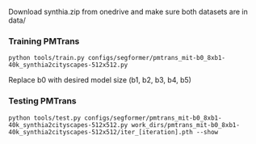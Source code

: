 Download synthia.zip from onedrive and make sure both datasets are in data/

### Training PMTrans

```python tools/train.py configs/segformer/pmtrans_mit-b0_8xb1-40k_synthia2cityscapes-512x512.py```

Replace b0 with desired model size (b1, b2, b3, b4, b5)

### Testing PMTrans

```python tools/test.py configs/segformer/pmtrans_mit-b0_8xb1-40k_synthia2cityscapes-512x512.py work_dirs/pmtrans_mit-b0_8xb1-40k_synthia2cityscapes-512x512/iter_[iteration].pth --show```
